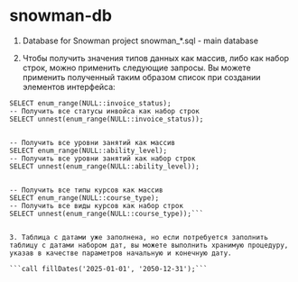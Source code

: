 # snowman-db
1. Database for Snowman project
snowman_\*.sql - main database

2. Чтобы получить значения типов данных как массив, либо как набор строк, можно применить следующие запросы. Вы можете применить полученный таким образом список при создании элементов интерфейса:

```-- Получить все статусы инвойса как массив
SELECT enum_range(NULL::invoice_status);
-- Получить все статусы инвойса как набор строк
SELECT unnest(enum_range(NULL::invoice_status));


-- Получить все уровни занятий как массив
SELECT enum_range(NULL::ability_level);
-- Получить все уровни занятий как набор строк
SELECT unnest(enum_range(NULL::ability_level));


-- Получить все типы курсов как массив
SELECT enum_range(NULL::course_type);
-- Получить все виды курсов как набор строк
SELECT unnest(enum_range(NULL::course_type));```


3. Таблица с датами уже заполнена, но если потребуется заполнить таблицу с датами набором дат, вы можете выполнить хранимую процедуру, указав в качестве параметров начальную и конечную дату.

```call fillDates('2025-01-01', '2050-12-31');```
